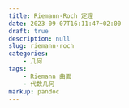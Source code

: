 ```yaml
---
title: Riemann-Roch 定理
date: 2023-09-07T16:11:47+02:00
draft: true
description: null
slug: riemann-roch
categories:
    - 几何
tags:
    - Riemann 曲面
    - 代数几何
markup: pandoc
---
```


